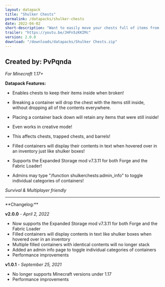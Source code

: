 ```yaml
---
layout: datapack
title: "Shulker Chests"
permalink: /datapacks/shulker-chests
date: 2022-04-02
short-description: "Want to easily move your chests full of items from one location to another? Now you can."
trailer: "https://youtu.be/JHFn5zKKIMc"
version: 2.0.0
download: "/downloads/datapacks/Shulker Chests.zip"
---
```

Created by: PvPqnda
-
*For Minecraft 1.17+*

**Datapack Features:**

- Enables chests to keep their items inside when broken!

- Breaking a container will drop the chest with the items still inside, without dropping all of the contents everywhere.

- Placing a container back down will retain any items that were still inside!

- Even works in creative mode!

- This affects chests, trapped chests, and barrels!

- Filled containers will display their contents in text when hovered over in an inventory just like shulker boxes!

- Supports the Expanded Storage mod v7.3.11 for both Forge and the Fabric Loader!

- Admins may type "/function shulkerchests:admin_info" to toggle individual categories of containers!

*Survival & Multiplayer friendly*
<hr>
**Changelog:**

**v2.0.0** - *April 2, 2022*

- Now supports the Expanded Storage mod v7.3.11 for both Forge and the Fabric Loader
- Filled containers will display contents in text like shulker boxes when hovered over in an inventory
- Multiple filled containers with identical contents will no longer stack
- Added an admin info page to toggle individual categories of containers
- Performance improvements

**v1.0.1** - *September 25, 2021*

- No longer supports Minecraft versions under 1.17
- Performance improvements